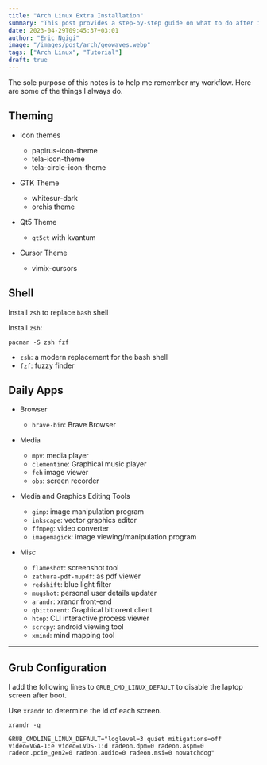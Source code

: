 ```yaml
---
title: "Arch Linux Extra Installation"
summary: "This post provides a step-by-step guide on what to do after installing the base installation of Archlinux, including configuring the system and installing additional packages."
date: 2023-04-29T09:45:37+03:01
author: "Eric Ngigi"
image: "/images/post/arch/geowaves.webp"
tags: ["Arch Linux", "Tutorial"]
draft: true
---
```


The sole purpose of this notes is to help me remember my workflow. Here are some of the things I always do.

## Theming

- Icon themes
	+ papirus-icon-theme
	+ tela-icon-theme
	+ tela-circle-icon-theme

- GTK Theme
	+ whitesur-dark
	+ orchis theme

- Qt5 Theme
	+ `qt5ct` with kvantum

- Cursor Theme
	- vimix-cursors

## Shell

Install `zsh` to replace `bash` shell

Install `zsh`:

``````
pacman -S zsh fzf
``````

- `zsh`: a modern replacement for the bash shell
- `fzf`: fuzzy finder

## Daily Apps
- Browser
  + `brave-bin`: Brave Browser

- Media
	+ `mpv`: media player
	+ `clementine`: Graphical music player
	+ `feh` image viewer
	+ `obs`: screen recorder

- Media and Graphics Editing Tools
	+ `gimp`: image manipulation program
	+ `inkscape`: vector graphics editor
	+ `ffmpeg`: video converter
	+ `imagemagick`: image viewing/manipulation program

- Misc
	+ `flameshot`: screenshot tool
	+ `zathura-pdf-mupdf`: as pdf viewer
	+ `redshift`: blue light filter
	+ `mugshot`: personal user details updater
	+ `arandr`: xrandr front-end
	+ `qbittorent`: Graphical bittorent client
	+ `htop`: CLI interactive process viewer
	+ `scrcpy`: android viewing tool
  + `xmind`: mind mapping tool

---

## Grub Configuration

I add the following lines to `GRUB_CMD_LINUX_DEFAULT` to disable the laptop screen after boot. 

Use `xrandr` to determine the id of each screen. 

``````
xrandr -q
``````

``````
GRUB_CMDLINE_LINUX_DEFAULT="loglevel=3 quiet mitigations=off video=VGA-1:e video=LVDS-1:d radeon.dpm=0 radeon.aspm=0 radeon.pcie_gen2=0 radeon.audio=0 radeon.msi=0 nowatchdog"
``````
